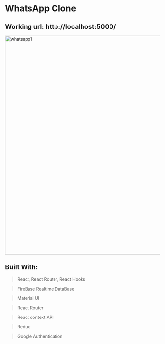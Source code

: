 # WhatsApp Clone

## Working url: http://localhost:5000/

<img width="713" alt="whatsapp1" src="https://user-images.githubusercontent.com/74892817/122613483-ebfc2c80-d052-11eb-9d00-41688bd1dc66.png">



## Built With:

> React, React Router, React Hooks

> FireBase Realtime DataBase

> Material UI

> React Router

> React context API

> Redux

> Google Authentication

